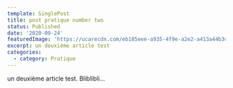 ```yaml
---
template: SinglePost
title: post pratique number two
status: Published
date: '2020-09-24'
featuredImage: 'https://ucarecdn.com/eb185eee-a935-4f9e-a2e2-a413a44b3d57/'
excerpt: un deuxième article test
categories:
  - category: Pratique
---
```

un deuxième article test. Bliblibli...

